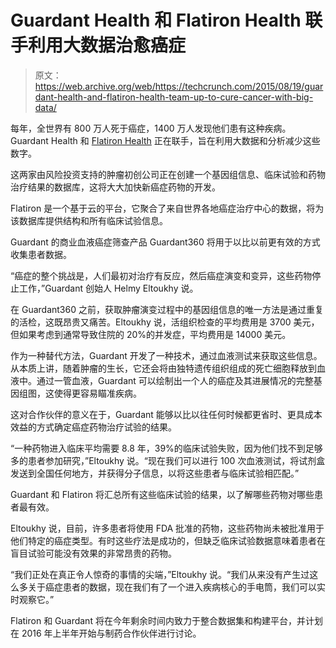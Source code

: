# Guardant Health 和 Flatiron Health 联手利用大数据治愈癌症 

> 原文：<https://web.archive.org/web/https://techcrunch.com/2015/08/19/guardant-health-and-flatiron-health-team-up-to-cure-cancer-with-big-data/>

每年，全世界有 800 万人死于癌症，1400 万人发现他们患有这种疾病。Guardant Health 和 [Flatiron Health](https://web.archive.org/web/20221209103849/http://www.flatiron.com/) 正在联手，旨在利用大数据和分析减少这些数字。

这两家由风险投资支持的肿瘤初创公司正在创建一个基因组信息、临床试验和药物治疗结果的数据库，这将大大加快新癌症药物的开发。

Flatiron 是一个基于云的平台，它聚合了来自世界各地癌症治疗中心的数据，将为该数据库提供结构和所有临床试验信息。

Guardant 的商业血液癌症筛查产品 Guardant360 将用于以比以前更有效的方式收集患者数据。

“癌症的整个挑战是，人们最初对治疗有反应，然后癌症演变和变异，这些药物停止工作，”Guardant 创始人 Helmy Eltoukhy 说。

在 Guardant360 之前，获取肿瘤演变过程中的基因组信息的唯一方法是通过重复的活检，这既昂贵又痛苦。Eltoukhy 说，活组织检查的平均费用是 3700 美元，但如果考虑到通常导致住院的 20%的并发症，平均费用是 14000 美元。

作为一种替代方法，Guardant 开发了一种技术，通过血液测试来获取这些信息。从本质上讲，随着肿瘤的生长，它还会将由独特遗传组织组成的死亡细胞释放到血液中。通过一管血液，Guardant 可以绘制出一个人的癌症及其进展情况的完整基因组图，这使得更容易瞄准疾病。

这对合作伙伴的意义在于，Guardant 能够以比以往任何时候都更省时、更具成本效益的方式确定癌症药物治疗试验的结果。

“一种药物进入临床平均需要 8.8 年，39%的临床试验失败，因为他们找不到足够多的患者参加研究，”Eltoukhy 说。“现在我们可以进行 100 次血液测试，将试剂盒发送到全国任何地方，并获得分子信息，以将这些患者与临床试验相匹配。”

Guardant 和 Flatiron 将汇总所有这些临床试验的结果，以了解哪些药物对哪些患者最有效。

Eltoukhy 说，目前，许多患者将使用 FDA 批准的药物，这些药物尚未被批准用于他们特定的癌症类型。有时这些疗法是成功的，但缺乏临床试验数据意味着患者在盲目试验可能没有效果的非常昂贵的药物。

“我们正处在真正令人惊奇的事情的尖端，”Eltoukhy 说。“我们从来没有产生过这么多关于癌症患者的数据，现在我们有了一个进入疾病核心的手电筒，我们可以实时观察它。”

Flatiron 和 Guardant 将在今年剩余时间内致力于整合数据集和构建平台，并计划在 2016 年上半年开始与制药合作伙伴进行讨论。